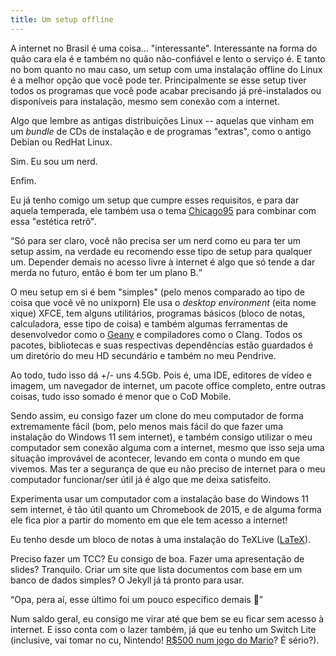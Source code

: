 ```yaml
---
title: Um setup offline
---
```


A internet no Brasil é uma coisa... "interessante". Interessante na forma do
quão cara ela é e também no quão não-confiável e lento o serviço é. E tanto no
bom quanto no mau caso, um setup com uma instalação offline do Linux é a melhor
opção que você pode ter. Principalmente se esse setup tiver todos os programas
que você pode acabar precisando já pré-instalados ou disponíveis para instalação,
mesmo sem conexão com a internet.

Algo que lembre as antigas distribuições Linux -- aquelas que vinham em um
<i>bundle</i> de CDs de instalação e de programas "extras", como o antigo
Debian ou RedHat Linux.

Sim. Eu sou um nerd.

Enfim.

Eu já tenho comigo um setup que cumpre esses requisitos, e para dar aquela
temperada, ele também usa o tema
<a href="https://github.com/grassmunk/Chicago95/">Chicago95</a> para combinar
com essa "estética retrô".

<q>Só para ser claro, você não precisa ser um nerd como eu para ter um setup
assim, na verdade eu recomendo esse tipo de setup para qualquer um. Depender
demais no acesso livre à internet é algo que só tende a dar merda no futuro,
então é bom ter um plano B.</q>

O meu setup em si é bem "simples" (pelo menos comparado ao tipo de coisa que
você vê no unixporn) Ele usa o <i>desktop environment</i> (eita nome xique) XFCE,
tem alguns utilitários, programas básicos (bloco de notas, calculadora, esse
tipo de coisa) e também algumas ferramentas de desenvolvedor como o
<a href="https://geany.org">Geany</a> e compiladores como o Clang. Todos os
pacotes, bibliotecas e suas respectivas dependências estão guardados é um
diretório do meu HD secundário e também no meu Pendrive.

Ao todo, tudo isso dá +/- uns 4.5Gb. Pois é, uma IDE, editores de vídeo e imagem,
um navegador de internet, um pacote office completo, entre outras coisas,
tudo isso somado é menor que o CoD Mobile.

Sendo assim, eu consigo fazer um clone do meu computador de forma extremamente
fácil (bom, pelo menos mais fácil do que fazer uma instalação do Windows 11 sem
internet), e também consigo utilizar o meu computador sem conexão alguma com a
internet, mesmo que isso seja uma situação improvável de acontecer, levando em
conta o mundo em que vivemos. Mas ter a segurança de que eu não preciso de
internet para o meu computador funcionar/ser útil já é algo que me deixa
satisfeito.

Experimenta usar um computador com a instalação base do Windows 11 sem internet,
é tão útil quanto um Chromebook de 2015, e de alguma forma ele fica pior a
partir do momento em que ele tem acesso a internet!

Eu tenho desde um bloco de notas à uma instalação do TeXLive
(<a href="https://www.latex-project.org/">LaTeX</a>).

Preciso fazer um TCC? Eu consigo de boa. Fazer uma apresentação de slides?
Tranquilo. Criar um site que lista documentos com base em um banco de dados
simples? O Jekyll já tá pronto para usar.

<q>Opa, pera aí, esse último foi um pouco específico demais 🤔</q>

Num saldo geral, eu consigo me virar até que bem se eu ficar sem acesso à
internet. E isso conta com o lazer também, já que eu tenho um Switch Lite
(inclusive, vai tomar no cu, Nintendo!
<a href="https://www.nintendo.com/pt-br/store/products/mario-kart-world-switch-2/">R$500 num jogo do Mario</a>? É sério?).
